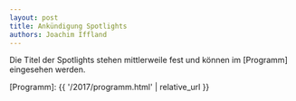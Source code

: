 ```yaml
---
layout: post
title: Ankündigung Spotlights
authors: Joachim Iffland
---
```


Die Titel der Spotlights stehen mittlerweile fest und können im [Programm]
eingesehen werden.

[Programm]: {{ '/2017/programm.html' | relative_url }}
